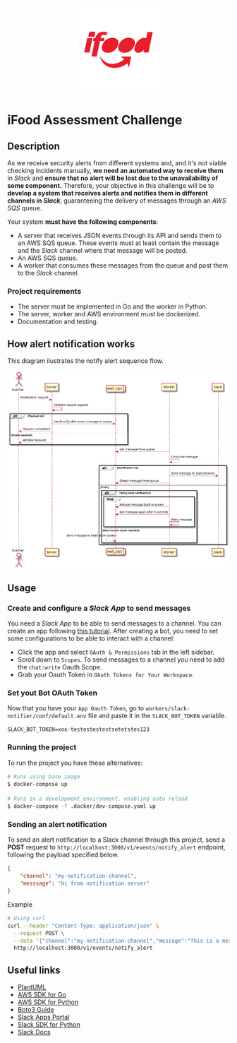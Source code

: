 <p align="center">
<img src="./assets/Ifood-logo.png" width="200">
</p>

# iFood Assessment Challenge

## Description

As we receive security alerts from different systems and, and it's not viable checking incidents manually, **we need an automated way to receive them** in *Slack* and **ensure that no alert will be lost due to the unavailability of some component.**
Therefore, your objective in this challenge will be to **develop a system that receives alerts and notifies them in different channels in *Slack***, guaranteeing the delivery of messages through an *AWS SQS* queue.

Your system **must have the following components**:
- A server that receives JSON events through its API and sends them to an AWS SQS queue. These events must at least contain the message and the *Slack* channel where that message will be posted.
- An AWS SQS queue.
- A worker that consumes these messages from the queue and post them to the *Slack* channel.

### Project requirements

- The server must be implemented in Go and the worker in Python.
- The server, worker and AWS environment must be dockerized.
- Documentation and testing.

## How alert notification works
  
This diagram ilustrates the notify alert sequence flow.
  
<img src="./assets/notify-alert-sequence.png"/>

## Usage

### Create and configure a *Slack App* to send messages

You need a *Slack App* to be able to send messages to a channel. You can create an app following [this tutorial](https://slack.com/help/articles/115005265703-Create-a-bot-for-your-workspace).
After creating a bot, you need to set some configurations to be able to interact with a channel:

- Click the app and select `OAuth & Permissions` tab in the left sidebar.
- Scroll down to `Scopes`. To send messages to a channel you need to add the `chat:write` Oauth Scope.
- Grab your Oauth Token in `OAuth Tokens for Your Workspace`.

### Set yout Bot OAuth Token

Now that you have your `App Oauth Token`, go to `workers/slack-notifier/conf/default.env` file and paste it in the `SLACK_BOT_TOKEN` variable.

```
SLACK_BOT_TOKEN=xox-testestestestsetetstes123
```

### Running the project

To run the project you have these alternatives:

``` bash
# Runs using base image
$ docker-compose up

# Runs in a development environment, enabling auto reload
$ docker-compose -f .docker/dev-compose.yaml up

```

### Sending an alert notification

To send an alert notification to a Slack channel through this project, send a **POST** request to `http://localhost:3000/v1/events/notify_alert` endpoint, following the payload specified below.

``` JSON
{
    "channel": "my-notification-channel",
    "messsage": "Hi from notification server"
}
```

Example
``` bash
# Using curl
curl --header "Content-Type: application/json" \
  --request POST \
  --data '{"channel":"my-notification-channel","message":"This is a message"}' \
  http://localhost:3000/v1/events/notify_alert
```

## Useful links

- [PlantUML](https://plantuml.com/)
- [AWS SDK for Go](https://aws.github.io/aws-sdk-go-v2/docs/getting-started/)
- [AWS SDK for Python](https://boto3.amazonaws.com/v1/documentation/api/latest/index.html)
- [Boto3 Guide](https://boto3.amazonaws.com/v1/documentation/api/1.21.30/guide/sqs-examples.html)
- [Slack Apps Portal](https://api.slack.com/apps)
- [Slack SDK for Python](https://pypi.org/project/slack-sdk/#sending-a-message-to-slack)
- [Slack Docs](https://api.slack.com/#read_the_docs)